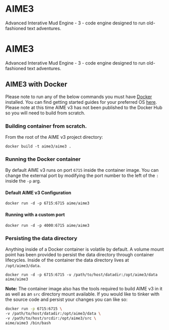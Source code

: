 # AIME3
Advanced Interative Mud Engine - 3 - code engine designed to run old-fashioned text adventures.

# AIME3
Advanced Interative Mud Engine - 3 - code engine designed to run old-fashioned text adventures.

## AIME3 with Docker
Please note to run any of the below commands you must have [Docker](https://www.docker.com) installed. You can find getting started guides for your preferred OS [here](https://docs.docker.com/get-started/).  Please note at this time AIME v3 has not been published to the Docker Hub so you will need to build from scratch.

### Building container from scratch.

From the root of the AIME v3 project directory:

`docker build -t aime3/aime3 .`

### Running the Docker container
By default AIME v3 runs on port `6715` inside the container image.  You can change the external port by modifying the port number to the left of the `:` inside the `-p` arg.

#### Default AIME v3 Configuration
`docker run -d -p 6715:6715 aime/aime3`

#### Running with a custom port
`docker run -d -p 4000:6715 aime/aime3`

### Persisting the data directory
Anything inside of a Docker container is volatile by default.  A volume mount point has been provided to persist the data directory through container lifecycles. Inside of the container the data directory lives at `/opt/aime3/data`.

`docker run -d -p 6715:6715 -v /path/to/host/datadir:/opt/aime3/data aime/aime3`

**Note:** The container image also has the tools required to build AIME v3 in it as well as an `src` directory mount available.  If you would like to tinker with the source code and persist your changes you can like so:

```bash
docker run -p 6715:6715 \
-v /path/to/host/datadir:/opt/aime3/data \
-v /path/to/host/srcdir:/opt/aime3/src \
aime/aime3 /bin/bash
```

